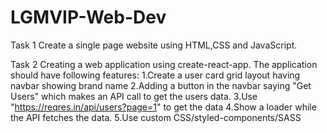 # LGMVIP-Web-Dev

Task 1
Create a single page website using HTML,CSS and JavaScript.

Task 2
Creating a web application using create-react-app. The application should have following features:
1.Create a user card grid layout having navbar showing brand name
2.Adding a button in the navbar saying "Get Users" which makes an API call to get the users data.
3.Use "https://reqres.in/api/users?page=1" to get the data
4.Show a loader while the API fetches the data.
5.Use custom CSS/styled-components/SASS
